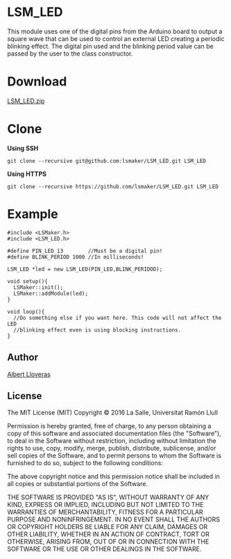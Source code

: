 # LSM_LED
This module uses one of the digital pins from the Arduino board to output a square wave that can be used to control an external LED creating a periodic blinking effect. The digital pin used and the blinking period value can be passed by the user to the class constructor.

# Download
[LSM_LED.zip](https://github.com/lsmaker/LSM_LED/releases/download/1.0/LSM_LED.zip)

# Clone
**Using SSH**
```
git clone --recursive git@github.com:lsmaker/LSM_LED.git LSM_LED
```
**Using HTTPS**
```
git clone --recursive https://github.com/lsmaker/LSM_LED.git LSM_LED
```

# Example
```
#include <LSMaker.h>
#include <LSM_LED.h>

#define PIN_LED 13        //Must be a digital pin!
#define BLINK_PERIOD 1000 //In milliseconds!

LSM_LED *led = new LSM_LED(PIN_LED,BLINK_PERIDOD);

void setup(){
  LSMaker::init();
  LSMaker::addModule(led);
}

void loop(){
  //Do something else if you want here. This code will not affect the LED
  //blinking effect even is using blocking instructions.
}
```

## Author
[Albert Lloveras](https://github.com/alloveras)

## License
The MIT License (MIT)
Copyright &copy; 2016 La Salle, Universitat Ramón Llull

Permission is hereby granted, free of charge, to any person obtaining a copy of this software and associated documentation files (the "Software"), to deal in the Software without restriction, including without limitation the rights to use, copy, modify, merge, publish, distribute, sublicense, and/or sell copies of the Software, and to permit persons to whom the Software is furnished to do so, subject to the following conditions:

The above copyright notice and this permission notice shall be included in all copies or substantial portions of the Software.

THE SOFTWARE IS PROVIDED "AS IS", WITHOUT WARRANTY OF ANY KIND, EXPRESS OR IMPLIED, INCLUDING BUT NOT LIMITED TO THE WARRANTIES OF MERCHANTABILITY, FITNESS FOR A PARTICULAR PURPOSE AND NONINFRINGEMENT. IN NO EVENT SHALL THE AUTHORS OR COPYRIGHT HOLDERS BE LIABLE FOR ANY CLAIM, DAMAGES OR OTHER LIABILITY, WHETHER IN AN ACTION OF CONTRACT, TORT OR OTHERWISE, ARISING FROM, OUT OF OR IN CONNECTION WITH THE SOFTWARE OR THE USE OR OTHER DEALINGS IN THE SOFTWARE.

